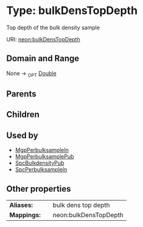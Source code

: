 
# Type: bulkDensTopDepth


Top depth of the bulk density sample

URI: [neon:bulkDensTopDepth](https://data.neonscience.org/bulkDensTopDepth)


## Domain and Range

None ->  <sub>OPT</sub> [Double](types/Double.md)

## Parents


## Children


## Used by

 * [MgpPerbulksampleIn](MgpPerbulksampleIn.md)
 * [MgpPerbulksamplePub](MgpPerbulksamplePub.md)
 * [SpcBulkdensityPub](SpcBulkdensityPub.md)
 * [SpcPerbulksampleIn](SpcPerbulksampleIn.md)

## Other properties

|  |  |  |
| --- | --- | --- |
| **Aliases:** | | bulk dens top depth |
| **Mappings:** | | neon:bulkDensTopDepth |


